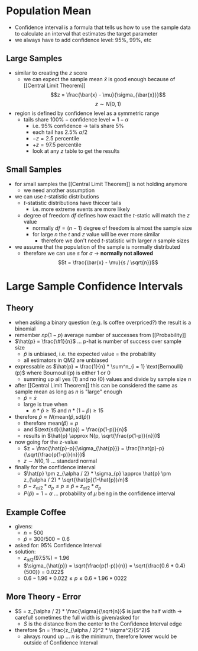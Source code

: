 # Population Mean
- Confidence interval is a formula that tells us how to use the sample data to calculate an interval that estimates the target parameter
- we always have to add confidence level: $95\%$, $99\%$, etc
## Large Samples
- similar to creating the $z$ score
	- we can expect the sample mean $\bar{x}$ is good enough because of [[Central Limit Theorem]]
	 $$z = \frac{\bar{x} - \mu}{\sigma_{\bar{x}}}$$
	 $$z \sim N(0,1)$$
- region is defined by confidence level as a symmetric range
	- tails share $100\% - \text{confidence level} = 1-\alpha$
		- i.e. 95% confidence -> tails share 5%
		- each tail has 2.5% $\alpha / 2$
		- $-z = \text{2.5 percentile}$
		- $+z = \text{97.5 percentile}$
		- look at any $z$ table to get the results
## Small Samples
- for small samples the [[Central Limit Theorem]] is not holding anymore
	- we need another assumption
- we can use $t$-statistic distributions
	- $t$-statistic distributions have thiccer tails
		- i.e. more extreme events are more likely
	- degree of freedom $df$ defines how exact the $t$-static will match the $z$ value
		- normally $df = (n - 1)$ degree of freedom is almost the sample size 
		- for large $n$ the $t$ and $z$ value will be ever more similar
			- therefore we don't need $t$-statistic with larger $n$ sample sizes
- we assume that the population of the sample is normally distributed
	- therefore we can use $s$ for $\sigma$ -> **normally not allowed**
	$$t = \frac{\bar{x} - \mu}{s / \sqrt{n}}$$
# Large Sample Confidence Intervals
## Theory
- when asking a binary question (e.g. Is coffee overpriced?) the result is a binomial
- remember $np(1-p)$ average number of successes from [[Probability]]
- $\hat{p} = \frac{\#1}{n}$ ... p-hat is number of success over sample size
	- $\hat{p}$ is unbiased, i.e. the expected value = the probability
	- all estimators in QM2 are unbiased
- expressable as $\hat{p} = \frac{1}{n} * \sum^n_{i = 1} \text{Bernoulli}(p)$ where Bournoulli(p) is either 1 or 0
	- summing up all yes (1) and no (0) values and divide by sample size $n$
- after [[Central Limit Theorem]] this can be considered the same as sample mean as long as $n$ is "large" enough
	- $\hat{p} = \bar{x}$
	- large is true when
		- $n*\hat{p} \geq 15$ and $n*(1-\hat{p}) \geq 15$
- therefore $\hat{p} \approx N(\text{mean}(\hat{p}, \text{sd}(\hat{p}))$
	- therefore $\text{mean}(\hat{p}) = p$
	- and $\text{sd}(\hat{p}) = \frac{p(1-p)}{n}$
	- results in $\hat{p} \approx N(p, \sqrt{\frac{p(1-p)}{n}})$
- now going for the z-value
	- $z = \frac{\hat{p}-p}{\sigma_{\hat{p}}} = \frac{\hat{p}-p}{\sqrt{\frac{p(1-p)}{n}}}$
	- $z \sim N(0, 1)$ ... standard normal
- finally for the confidence interval
	- $\hat{p} \pm z_{\alpha / 2} * \sigma_{p} \approx \hat{p} \pm z_{\alpha / 2} * \sqrt{\hat{p}(1-\hat{p})/n}$
	- $\hat{p} - z_{\alpha / 2} * \sigma_{p} \leq p \leq \hat{p} + z_{\alpha / 2} * \sigma_{p}$
	- $P(\hat{p}) = 1 - \alpha$ ... probability of $\mu$ being in the confidence interval
## Example Coffee
- givens:
	- $n = 500$
	- $\hat{p} = 300 / 500 = 0.6$
- asked for: 95% Confidence Interval
- solution:
	- $z_{\alpha / 2}(97.5\%) = 1.96$
	- $\sigma_{\hat{p}} = \sqrt{\frac{p(1-p)}{n}} = \sqrt{\frac{0.6 * 0.4}{500}} = 0.022$
	- $0.6 - 1.96 * 0.022 \leq p \leq 0.6 + 1.96 * 0022$
## More Theory - Error
- $S = z_{\alpha / 2} * \frac{\sigma}{\sqrt{n}}$ is just the half width -> careful! sometimes the full width is given/asked for
	- $S$ is the distance from the center to the Confidence Interval edge
- therefore $n = \frac{z_{\alpha / 2}^2 * \sigma^2}{S^2}$
	- always round up ... $n$ is the minimum, therefore lower would be outside of Confidence Interval